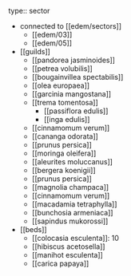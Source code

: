 type:: sector

- connected to [[edem/sectors]]
	- [[edem/03]]
	- [[edem/05]]
- [[guilds]]
	- [[pandorea jasminoides]]
	- [[petrea volubilis]]
	- [[bougainvillea spectabilis]]
	- [[olea europaea]]
	- [[garcinia mangostana]]
	- [[trema tomentosa]]
		- [[passiflora edulis]]
		- [[inga edulis]]
	- [[cinnamomum verum]]
	- [[cananga odorata]]
	- [[prunus persica]]
	- [[moringa oleifera]]
	- [[aleurites moluccanus]]
	- [[bergera koenigii]]
	- [[prunus persica]]
	- [[magnolia champaca]]
	- [[cinnamomum verum]]
	- [[macadamia tetraphylla]]
	- [[bunchosia armeniaca]]
	- [[sapindus mukorossi]]
- [[beds]]
	- [[colocasia esculenta]]: 10
	- [[hibiscus acetosella]]
	- [[manihot esculenta]]
	- [[carica papaya]]